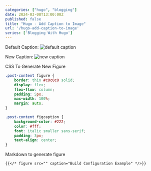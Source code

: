 ```yaml
---
categories: ["hugo", "blogging"]
date: 2024-03-08T13:00:00Z
published: false
title: "Hugo - Add Caption to Image"
url: '/hugo-add-caption-to-image'
series: ['Blogging With Hugo']
---
```



<!--more-->

Default Caption:
![default caption](/images/hugo/figure/default-figure.png)

New Caption:
![new caption](/images/hugo/figure/new-figure.png)

CSS To Generate New Figure

```css
.post-content figure {
    border: thin #c0c0c0 solid;
    display: flex;
    flex-flow: column;
    padding: 5px;
    max-width: 100%;
    margin: auto;
}

.post-content figcaption {
    background-color: #222;
    color: #fff;
    font: italic smaller sans-serif;
    padding: 3px;
    text-align: center;
}
```

Markdown to generate figure

```markdown
{{</* figure src="" caption="Build Configuration Example" */>}}
```
